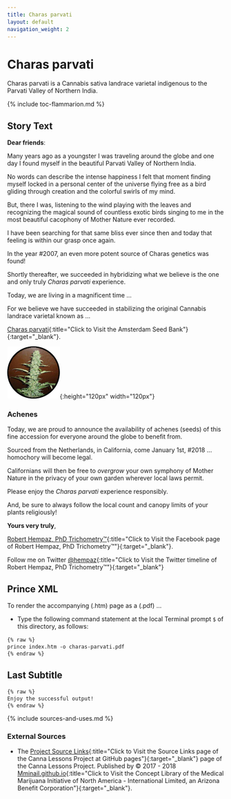 ```yaml
---
title: Charas parvati
layout: default
navigation_weight: 2
---
```

# Charas parvati

Charas parvati is a Cannabis sativa landrace varietal indigenous to the Parvati Valley of Northern India.

{% include toc-flammarion.md %}

## Story Text

**Dear friends**:

Many years ago as a youngster I was traveling around the globe and one day I found myself in the beautiful Parvati Valley of Northern India.

No words can describe the intense happiness I felt that moment finding myself locked in a personal center of the universe flying free as a bird gliding through creation and the colorful swirls of my mind.

But, there I was, listening to the wind playing with the leaves and recognizing the magical sound of countless exotic birds singing to me in the most beautiful cacophony of Mother Nature ever recorded.

I have been searching for that same bliss ever since then and today that feeling is within our grasp once again.

In the year #2007, an even more potent source of Charas genetics was found!

Shortly thereafter, we succeeded in hybridizing what we believe is the one and only truly *Charas parvati* experience.

Today, we are living in a magnificent time ...

For we believe we have succeeded in stabilizing the original Cannabis landrace varietal known as ...

[Charas parvati](https://tinyurl.com/CharasAchenes){:title="Click to Visit the Amsterdam Seed Bank"}{:target="_blank"}.

![MMI™ Flammarion Logo Badge](../assets/img/png/charas-parvati-circle-w-black-border-120-x-120.png){:height="120px" width="120px"}

### Achenes

Today, we are proud to announce the availability of achenes (seeds) of this fine accession for everyone around the globe to benefit from.

Sourced from the Netherlands, in California, come January 1st, #2018 ... homochory will become legal.

Californians will then be free to *overgrow* your own symphony of Mother Nature in the privacy of your own garden wherever local laws permit.

Please enjoy the *Charas parvati* experience responsibly.

And, be sure to always follow the local count and canopy limits of your plants religiously!

**Yours very truly**,

[Robert Hempaz, PhD Trichometry™](https://fb.me/hempaz.robert){:title="Click to Visit the Facebook page of Robert Hempaz, PhD Trichometry™"}{:target="_blank"}.

Follow me on Twitter [@hempaz](https://twitter.com/hempaz){:title="Click to Visit the Twitter timeline of Robert Hempaz, PhD Trichometry™"}{:target="_blank"}

## Prince XML

To render the accompanying (.htm) page as a (.pdf) ...

- Type the following command statement at the local Terminal prompt `$` of this directory, as follows:

```liquid
{% raw %}
prince index.htm -o charas-parvati.pdf
{% endraw %}
```

## Last Subtitle

```liquid
{% raw %}
Enjoy the successful output!
{% endraw %}
```

{% include sources-and-uses.md %}

### External Sources

- The [Project Source Links](https://mminail.github.io/Canna/Source-Canna-Links.htm){:title="Click to Visit the Source Links page of the Canna Lessons Project at GitHub pages"}{:target="_blank"} page of the Canna Lessons Project. Published by © 2017 - 2018 [Mminail.github.io](https://mminail.github.io/){:title="Click to Visit the Concept Library of the Medical Marijuana Initiative of North America - International Limited, an Arizona Benefit Corporation"}{:target="_blank"}.
